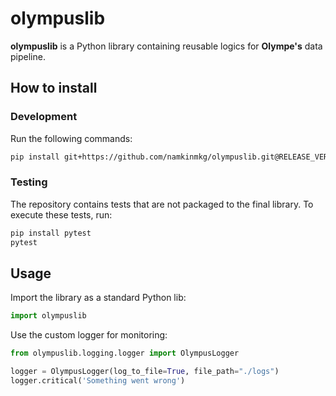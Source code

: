 # olympuslib

**olympuslib** is a Python library containing reusable logics for **Olympe's** data pipeline.

## How to install

### Development

Run the following commands:

```bash
pip install git+https://github.com/namkinmkg/olympuslib.git@RELEASE_VERSION
```

### Testing

The repository contains tests that are not packaged to the final library. To execute these tests, run:

```bash
pip install pytest
pytest
```

## Usage

Import the library as a standard Python lib:

```python
import olympuslib
```

Use the custom logger for monitoring:

```python
from olympuslib.logging.logger import OlympusLogger

logger = OlympusLogger(log_to_file=True, file_path="./logs")
logger.critical('Something went wrong')
```

